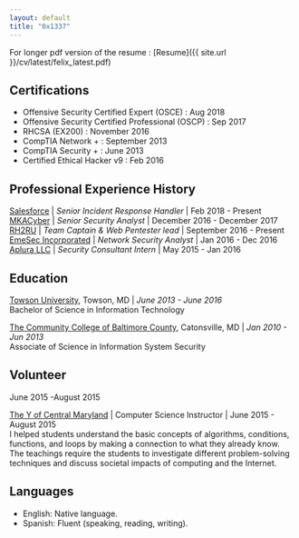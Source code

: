 ```yaml
---
layout: default
title: "0x1337"
---
```

For longer pdf version of the resume : [Resume]({{ site.url }}/cv/latest/felix_latest.pdf)

## Certifications
+ Offensive Security Certified Expert (OSCE) : Aug 2018
+ Offensive Security Certified Professional (OSCP) : Sep 2017
+ RHCSA (EX200) : November 2016
+ CompTIA Network \+ : September 2013
+ CompTIA Security \+ : June 2013
+ Certified Ethical Hacker v9 : Feb 2016


## Professional Experience History
[Salesforce](https://www.salesforce.com/) | _Senior Incident Response Handler_ | Feb 2018 - Present <br/>
[MKACyber](https://mkacyber.com/) | _Senior Security Analyst_ | December 2016 - December 2017 <br/>
[RH2RU](https://rangers-happen-2-ride-unicorns.github.io/) | _Team Captain & Web Pentester lead_ |
September 2016 - Present <br/>
[EmeSec Incorporated](http://www.emesec.net) | _Network Security Analyst_ | Jan 2016 - Dec 2016
<br/>
[Aplura LLC](http://www.aplura.com) | _Security Consultant Intern_ | May 2015 - Jan 2016 <br/>


Education
----------
[Towson University](http://www.towson.edu), Towson, MD | _June 2013 - June 2016_
<br />Bachelor of Science in Information Technology

[The Community College of Baltimore County](http://www.ccbcmd.edu), Catonsville, MD | _Jan 2010 - Jun 2013_
<br />Associate of Science in Information System Security

## Volunteer

June 2015 -August 2015

[The Y of Central Maryland](http://ymaryland.org/locations/familycenterys/druidhillbaltimorecity) |
Computer Science Instructor | June 2015 - August 2015
<br />I helped students understand the basic concepts of algorithms, conditions, functions, and loops by making a connection to what they already know. The teachings require the students to investigate different problem-solving techniques and discuss societal impacts of computing and the Internet.

## Languages
+ English: Native language.
+ Spanish: Fluent (speaking, reading, writing).
